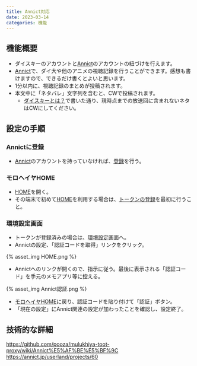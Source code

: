 ```yaml
---
title: Annict対応
date: 2023-03-14
categories: 機能
---
```


## 機能概要

- ダイスキーのアカウントと[Annict](https://annict.jp)のアカウントの紐づけを行えます。
- [Annict](https://annict.jp)で、ダイ大や他のアニメの視聴記録を行うことができます。感想も書けますので、できるだけ書くとよいと思います。
- 1分以内に、視聴記録のまとめが投稿されます。
- 本文中に「ネタバレ」文字列を含むと、CWで投稿されます。
  - [ダイスキーとは？](/articles/about)で書いた通り、現時点までの放送回に含まれないネタはCWにしてください。

## 設定の手順

### Annictに登録

- [Annict](https://annict.jp)のアカウントを持っていなければ、[登録](https://annict.jp/sign_up)を行う。

### モロヘイヤHOME

- [HOME](https://mstdn.delmulin.com/mulukhiya)を開く。
- その端末で初めて[HOME](https://mstdn.delmulin.com/mulukhiya)を利用する場合は、[トークンの登録](https://mstdn.delmulin.com/mulukhiya/app/token)を最初に行うこと。

### 環境設定画面

- トークンが登録済みの場合は、[環境設定](https://mstdn.delmulin.com/mulukhiya/app/config)画面へ。
- Annictの設定、「認証コードを取得」リンクをクリック。

{% asset_img HOME.png %}

- Annictへのリンクが開くので、指示に従う。最後に表示される「認証コード」を手元のメモアプリ等に控える。

{% asset_img Annict認証.png %}

- [モロヘイヤHOME](https://mstdn.delmulin.com/mulukhiya/app/config)に戻り、認証コードを貼り付けて「認証」ボタン。
- 「現在の設定」にAnnict関連の設定が加わったことを確認し、設定終了。

## 技術的な詳細

https://github.com/pooza/mulukhiya-toot-proxy/wiki/Annict%E5%AF%BE%E5%BF%9C
https://annict.jp/userland/projects/60

